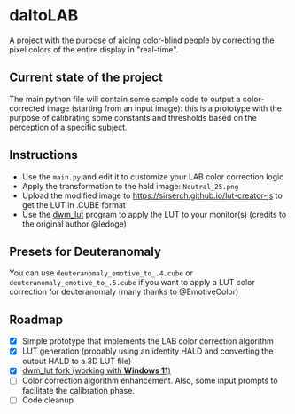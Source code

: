# daltoLAB
A project with the purpose of aiding color-blind people by correcting the pixel colors of the entire display in "real-time".
## Current state of the project
The main python file will contain some sample code to output a color-corrected image (starting from an input image): this is a prototype with the purpose of calibrating some constants and thresholds based on the perception of a specific subject.
## Instructions
- Use the `main.py` and edit it to customize your LAB color correction logic
- Apply the transformation to the hald image: `Neutral_25.png`
- Upload the modified image to https://sirserch.github.io/lut-creator-js to get the LUT in .CUBE format
- Use the [dwm_lut](https://github.com/lauralex/dwm_lut) program to apply the LUT to your monitor(s) (credits to the original author @ledoge)

## Presets for Deuteranomaly
You can use `deuteranomaly_emotive_to_.4.cube` or `deuteranomaly_emotive_to_.5.cube` if you want to apply a LUT color correction for deuteranomaly (many thanks to @EmotiveColor)

## Roadmap
- [x] Simple prototype that implements the LAB color correction algorithm
- [x] LUT generation (probably using an identity HALD and converting the output HALD to a 3D LUT file)
- [x] [dwm_lut fork (working with **Windows 11**)](https://github.com/lauralex/dwm_lut)
- [ ] Color correction algorithm enhancement. Also, some input prompts to facilitate the calibration phase.
- [ ] Code cleanup

